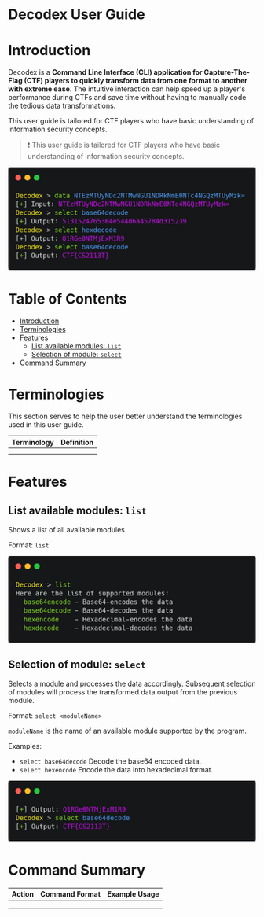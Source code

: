 # Decodex User Guide <!-- omit in toc -->

# Introduction

Decodex is a **Command Line Interface (CLI) application for Capture-The-Flag (CTF) players to quickly transform data from one format to another with extreme ease**. The intuitive interaction can help speed up a player's performance during CTFs and save time without having to manually code the tedious data transformations.

This user guide is tailored for CTF players who have basic understanding of information security concepts.

> ❗ This user guide is tailored for CTF players who have basic understanding of information security concepts.

![carbon(6).png](images/carbon(6).png)

# Table of Contents <!-- omit in toc -->
- [Introduction](#introduction)
- [Terminologies](#terminologies)
- [Features](#features)
  - [List available modules: `list`](#list-available-modules-list)
  - [Selection of module: `select`](#selection-of-module-select)
- [Command Summary](#command-summary)

# Terminologies

This section serves to help the user better understand the terminologies used in this user guide.

| Terminology | Definition |
| ----------- | ---------- |
|             |            |
|             |            |


# Features

## List available modules: `list`

Shows a list of all available modules.

Format: `list`

![carbon(8).png](images/carbon(8).png)

## Selection of module: `select`

Selects a module and processes the data accordingly. Subsequent selection of modules will process the transformed data output from the previous module.

Format: `select <moduleName>`

`moduleName` is the name of an available module supported by the program.

Examples:

- `select base64decode` Decode the base64 encoded data.
- `select hexencode` Encode the data into hexadecimal format.

![carbon(9).png](images/carbon(9).png)

# Command Summary

| Action | Command Format | Example Usage |
| ------ | -------------- | ------------- |
|        |                |               |
|        |                |               |
|        |                |               |
